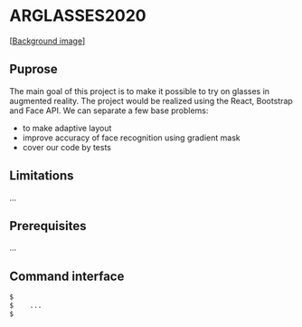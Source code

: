 # ARGLASSES2020


[[Background image](https://translate.google.ru/?hl=ru&tab=iT)]

## Puprose
The main goal of this project is to make it possible to try on glasses in augmented reality.
The project would be realized using the React, Bootstrap and Face API.
We can separate a few base problems:
- to make adaptive layout
- improve accuracy of face recognition using gradient mask
- cover our code by tests


## Limitations
...

## Prerequisites
...

## Command interface
```sh
$ 
$    ...
$ 
